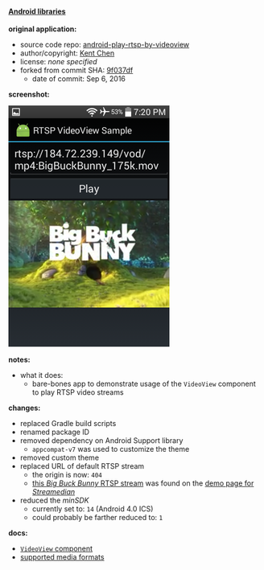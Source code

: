 #### [Android libraries](https://github.com/warren-bank/Android-libraries/tree/iamcxa/android-play-rtsp-by-videoview)

__original application:__

* source code repo: [android-play-rtsp-by-videoview](https://github.com/iamcxa/android-play-rtsp-by-videoview)
* author/copyright: [Kent Chen](https://github.com/iamcxa)
* license: _none specified_
* forked from commit SHA: [9f037df](https://github.com/iamcxa/android-play-rtsp-by-videoview/tree/9f037dfb44d08385e5ad0022dcf231ae1cb2199c)
  * date of commit: Sep 6, 2016

__screenshot:__

![Android-File-Manager](./.screenshots/1.png)

__notes:__

* what it does:
  * bare-bones app to demonstrate usage of the `VideoView` component to play RTSP video streams

__changes:__

* replaced Gradle build scripts
* renamed package ID
* removed dependency on Android Support library
  * `appcompat-v7` was used to customize the theme
* removed custom theme
* replaced URL of default RTSP stream
  * the origin is now: `404`
  * [this _Big Buck Bunny_ RTSP stream](rtsp://184.72.239.149/vod/mp4:BigBuckBunny_175k.mov) was found on the [demo page for _Streamedian_](http://streamedian.com/demo/free/)
* reduced the _minSDK_
  * currently set to: `14` (Android 4.0 ICS)
  * could probably be farther reduced to: `1`

__docs:__

* [`VideoView` component](https://developer.android.com/reference/android/widget/VideoView.html)
* [supported media formats](https://developer.android.com/guide/appendix/media-formats.html)
